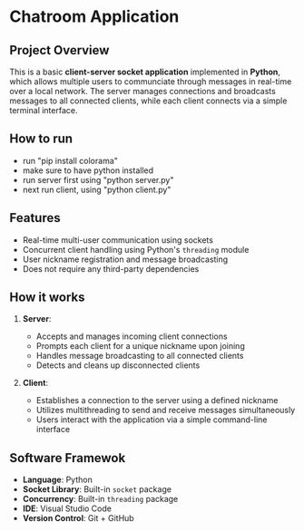 # Chatroom Application

## Project Overview

This is a basic **client-server socket application** implemented in **Python**, which allows multiple users to communciate through messages in real-time over a local network. The server manages connections and broadcasts messages to all connected clients, while each client connects via a simple terminal interface.

## How to run
- run "pip install colorama"
- make sure to have python installed
- run server first using "python server.py"
- next run client, using "python client.py"


## Features

- Real-time multi-user communication using sockets
- Concurrent client handling using Python's `threading` module
- User nickname registration and message broadcasting
- Does not require any third-party dependencies


## How it works

1. **Server**:  
    - Accepts and manages incoming client connections  
    - Prompts each client for a unique nickname upon joining  
    - Handles message broadcasting to all connected clients  
    - Detects and cleans up disconnected clients

2. **Client**:  
    - Establishes a connection to the server using a defined nickname  
    - Utilizes multithreading to send and receive messages simultaneously  
    - Users interact with the application via a simple command-line interface 


## Software Framewok

- **Language**: Python
- **Socket Library**: Built-in `socket` package
- **Concurrency**: Built-in `threading` package
- **IDE**: Visual Studio Code
- **Version Control**: Git + GitHub

